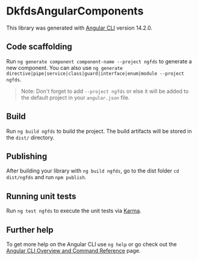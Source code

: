 # DkfdsAngularComponents

This library was generated with [Angular CLI](https://github.com/angular/angular-cli) version 14.2.0.

## Code scaffolding

Run `ng generate component component-name --project ngfds` to generate a new component. You can also use `ng generate directive|pipe|service|class|guard|interface|enum|module --project ngfds`.
> Note: Don't forget to add `--project ngfds` or else it will be added to the default project in your `angular.json` file. 

## Build

Run `ng build ngfds` to build the project. The build artifacts will be stored in the `dist/` directory.

## Publishing

After building your library with `ng build ngfds`, go to the dist folder `cd dist/ngfds` and run `npm publish`.

## Running unit tests

Run `ng test ngfds` to execute the unit tests via [Karma](https://karma-runner.github.io).

## Further help

To get more help on the Angular CLI use `ng help` or go check out the [Angular CLI Overview and Command Reference](https://angular.io/cli) page.
